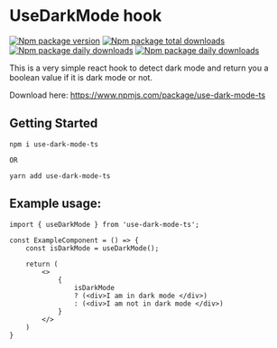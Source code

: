 # UseDarkMode hook

[![Npm package version](https://badgen.net/npm/v/use-dark-mode-ts)](https://npmjs.com/package/use-dark-mode-ts)
[![Npm package total downloads](https://badgen.net/npm/dt/use-dark-mode-ts)](https://npmjs.com/package/use-dark-mode-ts)
[![Npm package daily downloads](https://badgen.net/npm/dw/use-dark-mode-ts)](https://npmjs.com/package/use-dark-mode-ts)
[![Npm package daily downloads](https://badgen.net/npm/dd/use-dark-mode-ts)](https://npmjs.com/package/use-dark-mode-ts)

This is a very simple react hook to detect dark mode and return you a boolean value if it is dark mode or not.

Download here:
https://www.npmjs.com/package/use-dark-mode-ts

## Getting Started

```
npm i use-dark-mode-ts

OR

yarn add use-dark-mode-ts
```

## Example usage:

```
import { useDarkMode } from 'use-dark-mode-ts';

const ExampleComponent = () => {
    const isDarkMode = useDarkMode();

    return (
        <>
            {
                isDarkMode
                ? (<div>I am in dark mode </div>)
                : (<div>I am not in dark mode </div>)
            }
        </>
    )
}
```
